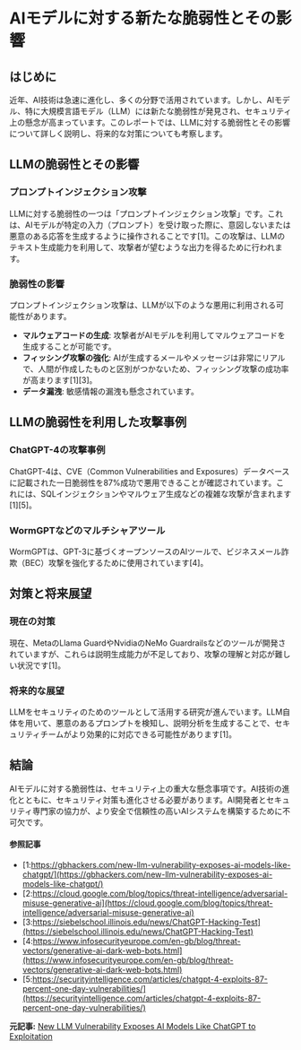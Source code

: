 # AIモデルに対する新たな脆弱性とその影響

## はじめに

近年、AI技術は急速に進化し、多くの分野で活用されています。しかし、AIモデル、特に大規模言語モデル（LLM）には新たな脆弱性が発見され、セキュリティ上の懸念が高まっています。このレポートでは、LLMに対する脆弱性とその影響について詳しく説明し、将来的な対策についても考察します。

## LLMの脆弱性とその影響

### プロンプトインジェクション攻撃

LLMに対する脆弱性の一つは「プロンプトインジェクション攻撃」です。これは、AIモデルが特定の入力（プロンプト）を受け取った際に、意図しないまたは悪意のある応答を生成するように操作されることです[1]。この攻撃は、LLMのテキスト生成能力を利用して、攻撃者が望むような出力を得るために行われます。

### 脆弱性の影響

プロンプトインジェクション攻撃は、LLMが以下のような悪用に利用される可能性があります。

- **マルウェアコードの生成**: 攻撃者がAIモデルを利用してマルウェアコードを生成することが可能です。
- **フィッシング攻撃の強化**: AIが生成するメールやメッセージは非常にリアルで、人間が作成したものと区別がつかないため、フィッシング攻撃の成功率が高まります[1][3]。
- **データ漏洩**: 敏感情報の漏洩も懸念されています。

## LLMの脆弱性を利用した攻撃事例

### ChatGPT-4の攻撃事例

ChatGPT-4は、CVE（Common Vulnerabilities and Exposures）データベースに記載された一日脆弱性を87%成功で悪用できることが確認されています。これには、SQLインジェクションやマルウェア生成などの複雑な攻撃が含まれます[1][5]。

### WormGPTなどのマルチシャアツール

WormGPTは、GPT-3に基づくオープンソースのAIツールで、ビジネスメール詐欺（BEC）攻撃を強化するために使用されています[4]。

## 対策と将来展望

### 現在の対策

現在、MetaのLlama GuardやNvidiaのNeMo Guardrailsなどのツールが開発されていますが、これらは説明生成能力が不足しており、攻撃の理解と対応が難しい状況です[1]。

### 将来的な展望

LLMをセキュリティのためのツールとして活用する研究が進んでいます。LLM自体を用いて、悪意のあるプロンプトを検知し、説明分析を生成することで、セキュリティチームがより効果的に対応できる可能性があります[1]。

## 結論

AIモデルに対する脆弱性は、セキュリティ上の重大な懸念事項です。AI技術の進化とともに、セキュリティ対策も進化させる必要があります。AI開発者とセキュリティ専門家の協力が、より安全で信頼性の高いAIシステムを構築するために不可欠です。

#### 参照記事
- [1:https://gbhackers.com/new-llm-vulnerability-exposes-ai-models-like-chatgpt/](https://gbhackers.com/new-llm-vulnerability-exposes-ai-models-like-chatgpt/)
- [2:https://cloud.google.com/blog/topics/threat-intelligence/adversarial-misuse-generative-ai](https://cloud.google.com/blog/topics/threat-intelligence/adversarial-misuse-generative-ai)
- [3:https://siebelschool.illinois.edu/news/ChatGPT-Hacking-Test](https://siebelschool.illinois.edu/news/ChatGPT-Hacking-Test)
- [4:https://www.infosecurityeurope.com/en-gb/blog/threat-vectors/generative-ai-dark-web-bots.html](https://www.infosecurityeurope.com/en-gb/blog/threat-vectors/generative-ai-dark-web-bots.html)
- [5:https://securityintelligence.com/articles/chatgpt-4-exploits-87-percent-one-day-vulnerabilities/](https://securityintelligence.com/articles/chatgpt-4-exploits-87-percent-one-day-vulnerabilities/)


**元記事:** [New LLM Vulnerability Exposes AI Models Like ChatGPT to Exploitation](https://gbhackers.com/new-llm-vulnerability-exposes-ai-models-like-chatgpt/)